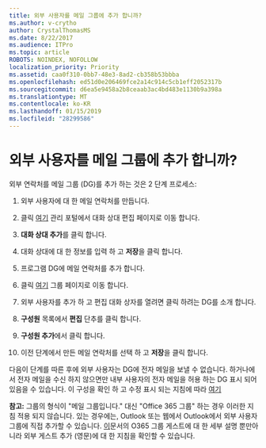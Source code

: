 ```yaml
---
title: 외부 사용자를 메일 그룹에 추가 합니까?
ms.author: v-crytho
author: CrystalThomasMS
ms.date: 8/22/2017
ms.audience: ITPro
ms.topic: article
ROBOTS: NOINDEX, NOFOLLOW
localization_priority: Priority
ms.assetid: caa0f310-0bb7-48e3-8ad2-cb358b53bbba
ms.openlocfilehash: ed51d0e206469fce2a14c914c5cb1eff2052317b
ms.sourcegitcommit: d6ea5e9458a2b8ceaab3ac4bd483e1130b9a398a
ms.translationtype: MT
ms.contentlocale: ko-KR
ms.lasthandoff: 01/15/2019
ms.locfileid: "28299586"
---
```

# <a name="adding-external-users-to-a-distribution-group"></a>외부 사용자를 메일 그룹에 추가 합니까?

외부 연락처를 메일 그룹 (DG)를 추가 하는 것은 2 단계 프로세스:
  
1. 외부 사용자에 대 한 메일 연락처를 만듭니다.
    
1. 클릭 [여기](https://support.office.com/article/https://portal.office.com/adminportal/home.aspx#/Contact) 관리 포털에서 대화 상대 편집 페이지로 이동 합니다. 
    
2. **대화 상대 추가**를 클릭 합니다.
    
3. 대화 상대에 대 한 정보를 입력 하 고 **저장**을 클릭 합니다.
    
2. 프로그램 DG에 메일 연락처를 추가 합니다.
    
1. 클릭 [여기](https://support.office.com/article/https://portal.office.com/adminportal/home.aspx#/groups) 그룹 페이지로 이동 합니다. 
    
2. 외부 사용자를 추가 하 고 편집 대화 상자를 열려면 클릭 하려는 DG를 소개 합니다.
    
3. **구성원** 목록에서 **편집** 단추를 클릭 합니다. 
    
4. **구성원 추가**에서 클릭 합니다.
    
5. 이전 단계에서 만든 메일 연락처를 선택 하 고 **저장**을 클릭 합니다.
    
다음이 단계를 따른 후에 외부 사용자는 DG에 전자 메일을 보낼 수 없습니다. 하거나에서 전자 메일을 수신 하지 않으면만 내부 사용자의 전자 메일을 허용 하는 DG 표시 되어 있음을 수 있습니다. 이 구성을 확인 하 고 수정 표시 되는 지침에 따라 [여기](https://support.office.com/article/https://support.office.com/article/Fix-email-delivery-issues-for-error-code-5-7-133-in-Office-365-991abc19-7756-438f-abcb-39f69b80f284.aspx)
  
 **참고:** 그룹의 형식이 "메일 그룹입니다." 대신 "Office 365 그룹" 하는 경우 이러한 지침 적용 되지 않습니다. 있는 경우에는, Outlook 또는 웹에서 Outlook에서 외부 사용자 그룹에 직접 추가할 수 있습니다. [이](https://support.office.com/article/https://support.office.com/article/Guest-access-in-Office-365-Groups-bfc7a840-868f-4fd6-a390-f347bf51aff6.aspx)문서의 O365 그룹 게스트에 대 한 세부 설명 뿐만아니라 외부 게스트 추가 (영문)에 대 한 지침을 확인할 수 있습니다.
  

